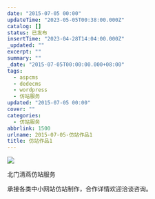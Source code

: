```yaml
---
date: "2015-07-05 00:00"
updateTime: "2023-05-05T00:38:00.000Z"
catalog: []
status: 已发布
insertTime: "2023-04-28T14:04:00.000Z"
_updated: ""
excerpt: ""
summary: ""
_date: "2015-07-05T00:00:00.000+08:00"
tags:
  - aspcms
  - dedecms
  - wordpress
  - 仿站服务
updated: "2015-07-05 00:00"
cover: ""
categories:
  - 仿站服务
abbrlink: 1500
urlname: 2015-07-05-仿站作品1
title: 仿站作品1
---
```


![](http://ww2.sinaimg.cn/large/4eed32f2jw1ets71od0hgj206o08w40d.jpg)

北门清燕仿站服务

承接各类中小网站仿站制作，合作详情欢迎洽谈咨询。
